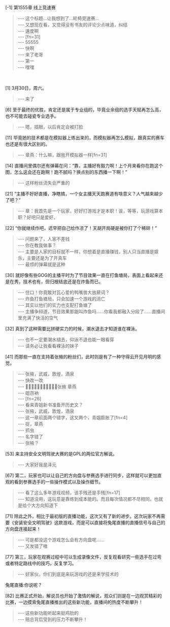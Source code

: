 
[-1] 第1555章 线上竞速赛
>--- 这个标题…让我想到了…轮椅竞速赛…<br>
>--- 又想现在看，又觉得没有书友的评论少点味道，纠结<br>
>--- 速度啊<br>
>--- [fn=31]<br>
>--- 55555<br>
>--- 快啊<br>
>--- 来了老哥<br>
>--- 第一<br>
>--- 嘿嘿
<br>

[1] 3月30日，周六。
>--- 来了<br>

[6] 至于最终的优胜，肯定还是属于专业组的，毕竟业余组的选手天赋再怎么高，也不可能去碰瓷专业选手。
>--- 嗯，插眼，以后肯定会被打脸<br>

[11] 毕竟她的技术都是在模拟器上练出来的，而模拟器再怎么模拟，跟真实的赛车也还是有很大区别的。
>--- 章燕：什么嘛，跟我开模拟器一样[fn=31]<br>

[14] 直播间里偶尔还有弹幕在问：“靠，主播好有毅力啊！上个月来看你在跑这个图，怎么这会还在跑啊！跑不腻吗？换点别的东西播一下啊！”
>--- 这样粉丝流失会严重的<br>

[21] “主播不好好直播，净瞎搞，一个女主播天天跑赛道有啥意义？人气越来越少了吧？”
>--- 章：我首先是一个玩家，好好打游戏才是本职！诶，等等，玩游戏算本职？好吧只是爱好。<br>

[22] “你就继续作吧，迟早把自己给作凉了！天胡开局硬是被你打了个稀碎！”
>--- 问题来了，人家不差钱<br>
>--- 你在教我做事？<br>
>--- 主要是人家的目标就不一样，你想着是直播赚钱，别人只当直播是娱乐，主要还是为了开真车<br>
>--- 最烦的弹幕就是这种<br>

[30] 就好像有些GOG的主播平时为了节目效果一直在打鱼塘局，表面上看起来还是在秀，技术也有，但归根结底还是在炸鱼而已。
>--- 住口！你竟敢对瓦心爱的鸭嘴兽大放厥词？<br>
>--- 炸鱼打鱼塘局，只会加速一个游戏的消亡<br>
>--- 其实以他们的实力也支配打鱼塘了<br>
>--- 主播争辩道，节目效果那能叫炸鱼吗……你看我都融入分段了……直播间里充满了快活的空气<br>

[32] 真到了这种需要比拼硬实力的时候，潮水退去才知道谁在裸泳。
>--- 也不一定要潮水褪去，仰泳不退也能一眼看穿<br>
>--- 请务必让我看看裸泳的妹子<br>

[41] 而那些一直在支持着张掖的粉丝们，此时则是有了一种守得云开见月明的感觉。
>--- 张掖，武威，敦煌，酒泉<br>
>--- 快改一改<br>
>--- 🐛🐛🐛🐛🐛🐛🐛🐛🐛🐛🐛张掖  章燕<br>
>--- 姐百衲<br>
>--- [fn=26]<br>
>--- 看来青姐新书准备开历史文？<br>
>--- 张掖，武威，敦煌，酒泉<br>
>--- 这一章前面两个错字，这又两个，青姐膨胀了[fn=4]<br>
>--- 捉，章燕<br>
>--- 抓虫<br>
>--- 名字错了<br>
>--- 张掖？<br>

[53] 来主持安全文明驾驶大赛的是GPL的两位官方解说。
>--- 大家好我是泽元<br>

[67] 第二，玩家也可以让自己的方向盘与参赛选手进行同步，这样就可以更加直观的看到参赛选手的一些操作模式以及操作细节。
>--- 看了这么多年游戏视频，该手残还是手残[fn=17]<br>
>--- 知道没用，这玩意是靠练到成本能的。而且每次情况都不尽相同，也就是给个大方向知道下<br>

[71] 除此之外，相比于最初版的直播功能，这次又有了新的进步。这次玩家不再需要《安装安全文明驾驶》这款游戏，而是可以直接将兔尾直播的直播信号与自己的方向盘连接起来！
>--- 可是都没这个游戏怎么会有方向盘呢……<br>
>--- 又发错了嗷<br>

[77] 第三，玩家在观赛过程中可以生成录像文件，反复观看研究一些选手在过弯或者特定路线中的技巧，反复学习。
>--- 好家伙，你们到底是来玩游戏的还是来学技术的

兔尾直播:你说呢？<br>

[82] 比赛正式开始，解说员也开始了激情的解说，观众们则是在一边观赏精彩的比赛，一边摸索兔尾直播推出的这些新功能，直播间的热度不断攀升！
>--- 这些新功能听起来挺鸡肋的<br>
>--- 赔总背后受到的压力不断攀升！<br>
